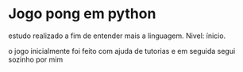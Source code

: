 # Jogo pong em python
estudo realizado a fim de entender mais a linguagem.
Nivel: ínicio.

o jogo inicialmente foi feito com ajuda de tutorias e em seguida segui sozinho por mim